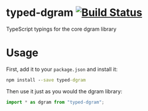 typed-dgram [![Build Status](https://travis-ci.org/weswigham/typed-dgram.svg)](https://travis-ci.org/weswigham/typed-dgram)
============

TypeScript typings for the core dgram library

Usage
=====

First, add it to your `package.json` and install it:
```cmd
npm install --save typed-dgram
```

Then use it just as you would the dgram library:
```ts
import * as dgram from "typed-dgram";
```